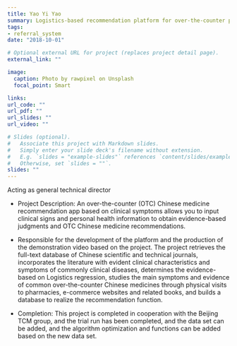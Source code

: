 ```yaml
---
title: Yao Yi Yao
summary: Logistics-based recommendation platform for over-the-counter proprietary Chinese medicines
tags:
- referral_system
date: "2018-10-01"

# Optional external URL for project (replaces project detail page).
external_link: ""

image:
  caption: Photo by rawpixel on Unsplash
  focal_point: Smart

links:
url_code: ""
url_pdf: ""
url_slides: ""
url_video: ""

# Slides (optional).
#   Associate this project with Markdown slides.
#   Simply enter your slide deck's filename without extension.
#   E.g. `slides = "example-slides"` references `content/slides/example-slides.md`.
#   Otherwise, set `slides = ""`.
slides: ""
---
```

Acting as general technical director

- Project Description: An over-the-counter (OTC) Chinese medicine recommendation app based on clinical symptoms allows you to input clinical signs and personal health information to obtain evidence-based judgments and OTC Chinese medicine recommendations.

- Responsible for the development of the platform and the production of the demonstration video based on the project. The project retrieves the full-text database of Chinese scientific and technical journals, incorporates the literature with evident clinical characteristics and symptoms of commonly clinical diseases, determines the evidence-based on Logistics regression, studies the main symptoms and evidence of common over-the-counter Chinese medicines through physical visits to pharmacies, e-commerce websites and related books, and builds a database to realize the recommendation function.
- Completion: This project is completed in cooperation with the Beijing TCM group, and the trial run has been completed, and the data set can be added, and the algorithm optimization and functions can be added based on the new data set.
